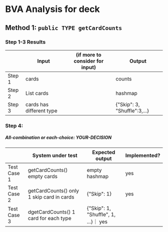# BVA Analysis for deck

## Method 1: ```public TYPE getCardCounts```
### Step 1-3 Results
|        | Input | (if more to consider for input) | Output |
|--------|-------|---------------------------------|--------|
| Step 1 |  cards   |                                 |  counts    |
| Step 2 |  List<Card> cards  |                                 |  hashmap     |
| Step 3 |  cards has different type  |                                 |   {"Skip": 3, "Shuffle":3,...}    |
### Step 4:
##### All-combination or each-choice: YOUR-DECISION

|              | System under test      | Expected output                    | Implemented? |
|--------------|------------------------|------------------------------------|--------------|
| Test Case 1  | getCardCounts() empty cards | empty hashmap |       yes       | 
| Test Case 2  | getCardCounts() only 1 skip card in cards |    {"Skip": 1}          |      yes        |
| Test Case 3  | dgetCardCounts()  1 card for each type                 |  {"Skip": 1, "Shuffle", 1, ...}｜ yes            | 
